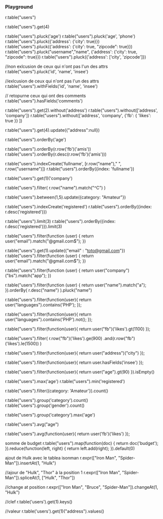 ### Playground


r.table("users")

r.table("users").get(4)

r.table("users").pluck('age')
r.table("users").pluck('age', 'phone')
r.table("users").pluck({'address': {'city': true}})
r.table("users").pluck({'address': {'city': true, "zipcode": true}})
r.table("users").pluck("username","name", {'address': {'city': true, "zipcode": true}})
r.table("users").pluck({'address': ['city', 'zipcode']})

//non exlcusion de ceux qui n'ont pas l'un des attrs
r.table("users").pluck('id', 'name', 'insee')

//exlcusion de ceux qui n'ont pas l'un des attrs
r.table("users").withFields('id', 'name', 'insee')

// retopurne ceux qui ont des comments
r.table("users").hasFields('comments')

r.table("users").get(2).without('address')
r.table("users").without(['address', 'company'])
r.table("users").without(['address', 'company', {'fb': {  'likes': true }} ])



r.table("users").get(4).update({"address":null})


r.table("users").orderBy('age')

r.table("users").orderBy(r.row('fb')('amis'))
r.table("users").orderBy(r.desc(r.row('fb')('amis')))

r.table("users").indexCreate('fullname', [r.row("name")," ", r.row("username")])
r.table("users").orderBy({index: 'fullname'})

r.table("users").get(1)('company')

r.table("users").filter(
    r.row("name").match("^C")
)


r.table("users").between(1,5).update({category: "Amateur"})



r.table("users").indexCreate('registered')
r.table("users").orderBy({index: r.desc('registered')})


r.table("users").limit(3)
r.table("users").orderBy({index: r.desc('registered')}).limit(3)


r.table("users").filter(function (user) {
    return user("email").match("@gmail.com$");
})



r.table("users").get(1).update({"email" : "toto@gmail.com"})
r.table("users").filter(function (user) {
    return user("email").match("@gmail.com$");
})

r.table("users").filter(function (user) {
    return user("company")("bs").match("app");
})
  

r.table("users").filter(function (user) {
    return user("name").match("a");
}).orderBy(
    r.desc("name")
).pluck("name")
  

r.table("users").filter(function(user){
  	return user("languages").contains('PHP');
});

r.table("users").filter(function(user){
  	return user("languages").contains('PHP').not();
});


r.table("users").filter(function(user){
  	return user("fb")('likes').gt(1100)
});



r.table("users").filter(
    r.row("fb")('likes').ge(900)
     .and(r.row("fb")('likes').le(1500))
)


r.table("users").filter(function(user){
  return user("address")("city") 
});


r.table("users").filter(function(user){
  	return user.hasFields('insee')
});


r.table("users").filter(function(user){
  return user("age").gt(90)
}).isEmpty()
  

r.table("users").max('age')
r.table("users").min('registered')

r.table("users").filter({category: 'Amateur'}).count()


  r.table("users").group('category').count()
  r.table("users").group('gender').count()

  r.table("users").group('category').max('age')

r.table("users").avg("age")

r.table("users").avg(function(user){
  	return user('fb')('likes')
});

somme de budget
r.table("users").map(function(doc) {
    return doc('budget');
}).reduce(function(left, right) {
    return left.add(right);
}).default(0)

ajout de Hulk avec le tablea isonman
r.expr(["Iron Man", "Spider-Man"]).insertAt(1, "Hulk")

//ajour de "Hulk", "Thor" à la position 1
r.expr(["Iron Man", "Spider-Man"]).spliceAt(1, ["Hulk", "Thor"])

//change at position
r.expr(["Iron Man", "Bruce", "Spider-Man"]).changeAt(1, "Hulk")

//clef 
r.table('users').get(1).keys()

//valeur 
r.table('users').get(1)("address").values()